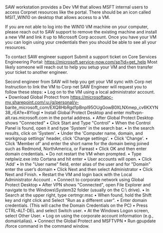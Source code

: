 SAW workstation provides a Dev VM that allows MSFT internal users to access Corpnet resources like the portal. There should be an icon called MSIT_WIN10 on desktop that allows access to a VM.

If you are not able to log into the WIN10 VM machine on your computer, please reach out to SAW support to remove the existing machine and install a new VM and link it up to Microsoft Corp account.
Once you have your VM you can login using your credentials then you should be able to see all your resources.

To contact SAW engineer support
Submit a support ticket on Core Services Engineering Portal:
https://microsoft.service-now.com/sp?id=get_help 
Most likely someone will reach out to help you setup your VM and then transfer your ticket to another engineer.

Second engineer from SAW will help you get your VM sync with Corp net
Instruction to link the VM to Corp net
SAW Engineer will request you to follow these steps:
• Log on to the VM using a local administrator account.
• Download Global Protect from https://microsoftapc-my.sharepoint.com/:u:/g/personal/v-  barite_microsoft_com/EXQ8HbRgd1pBnpl95OUgGowB0XLNXmep_cv6KXYN38_rEA?e=8YlogI
• Install Global Protect Desktop and enter msftvpn-alt.ras.microsoft.com  in the portal address.
• After Global Protect Desktop shows "Connected”
• Click Start and Type "Control"
• When the Control Panel is found, open it and type 'System' in the search bar.
• In the search results, click on 'System'.
• Under the 'Computer name, domain, and workgroup settings' header, click 'Change settings'.
• Click 'Change'.
• Click 'Member of' and enter the short name for the domain being joined such as Redmond, NorthAmerica, or Fareast
• Click OK and then enter domain credentials.
• Do not restart the VM when prompted.
• Type netplwiz.exe into Cortana and hit enter
• User accounts will open.
• Click 'Add'
• In the "User name" field, enter alias of the user and for "Domain" enter the user’s domain
• Click Next and then select Administrator
• Click Next and Finish.
• Restart the VM and login back with the Local Administrator Account .
• Connect to corporate network using Global Protect Desktop
• After VPN shows "Connected", open File Explorer and navigate to the Windows\System32 folder (usually on the C:\ drive).
• In Search at the upper right, type certmgr.msc
• When found, hold the Shift key and right click and Select "Run as a different user".
• Enter domain credentials. (This will cache the Domain Credentials on the PC)
• Press CTRL-ALT-DEL and select Switch user.
• At the Windows Logon screen, select Other User.
• Log on using the corporate account information (e.g., domain\alias).
• Connect the Global Protect and MSFTVPN • Run gpupdate /force command in the command window.